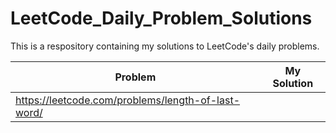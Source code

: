 # LeetCode_Daily_Problem_Solutions

This is a respository containing my solutions to LeetCode's daily problems. 

| Problem | My Solution |
| --- | --- |
|      https://leetcode.com/problems/length-of-last-word/   |             |
